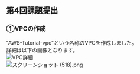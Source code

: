## 第4回課題提出  
### ①VPCの作成  
"AWS-Tutorial-vpc"という名称のVPCを作成しました。  
詳細は以下の画像となります。  
<img alt="VPC詳細" src="/..%2F..%2F..%2FPictures%2FScreenshots%2F%83%58%83%4E%83%8A%81%5B%83%93%83%56%83%87%83%62%83%67%20%28518%29.png"/>  
<img alt="スクリーンショット (518).png" src="..%2F..%2F..%2FPictures%2FScreenshots%2F%83%58%83%4E%83%8A%81%5B%83%93%83%56%83%87%83%62%83%67%20%28518%29.png"/>
